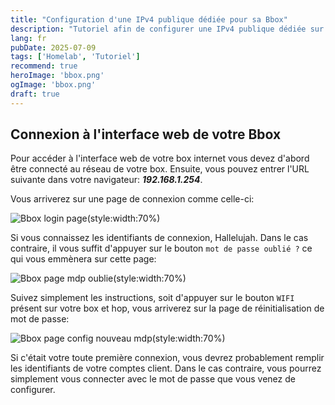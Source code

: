 ```yaml
---
title: "Configuration d'une IPv4 publique dédiée pour sa Bbox"
description: "Tutoriel afin de configurer une IPv4 publique dédiée sur sa box internet (pour une Bbox)"
lang: fr
pubDate: 2025-07-09
tags: ['Homelab', 'Tutoriel']
recommend: true
heroImage: 'bbox.png'
ogImage: 'bbox.png'
draft: true
---
```





## Connexion à l'interface web de votre Bbox

Pour accéder à l'interface web de votre box internet vous devez d'abord être connecté au réseau de votre box.
Ensuite, vous pouvez entrer l'URL suivante dans votre navigateur: ***192.168.1.254***.

Vous arriverez sur une page de connexion comme celle-ci:

![Bbox login page](~/assets/images/mise-en-place-traefik/bbox-login.png)(style:width:70%)

Si vous connaissez les identifiants de connexion, Hallelujah. Dans le cas contraire, il vous suffit d'appuyer sur le bouton `mot de passe oublié ?` ce qui vous emmènera sur cette page:

![Bbox page mdp oublie](~/assets/images/mise-en-place-traefik/bbox-mdp-oublie.png)(style:width:70%)

Suivez simplement les instructions, soit d'appuyer sur le bouton `WIFI` présent sur votre box et hop, vous arriverez sur la page de réinitialisation de mot de passe:

![Bbox page config nouveau mdp](~/assets/images/mise-en-place-traefik/bbox-config-nouveau-mdp.png)(style:width:70%)

Si c'était votre toute première connexion, vous devrez probablement remplir les identifiants de votre comptes client. Dans le cas contraire, vous pourrez simplement vous connecter avec le mot de passe que vous venez de configurer.